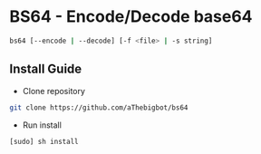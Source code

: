 # BS64 - Encode/Decode base64

```bash
bs64 [--encode | --decode] [-f <file> | -s string]
```

## Install Guide

- Clone repository

```bash
git clone https://github.com/aThebigbot/bs64
```

- Run install

```bash
[sudo] sh install
```
